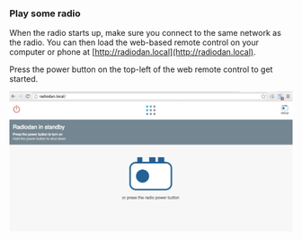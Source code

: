 ### Play some radio

When the radio starts up, make sure you connect to the same network as the radio. You can then load the web-based remote control on your computer or phone at [http://radiodan.local](http://radiodan.local).

Press the power button on the top-left of the web remote control to get started.

<img src="/assets/radiodan_magic_off_screenshot.png" alt="Screenshot of the 
default radiodan app in a browser"/>


<!-- Raspberry Pi with wifi: troubleshooting -->
